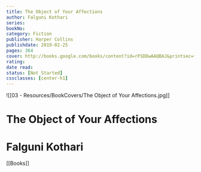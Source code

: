 ```yaml
---
title: The Object of Your Affections 
author: Falguni Kothari 
series: 
bookNo: 
category: Fiction 
publisher: Harper Collins 
publishdate: 2019-02-25 
pages: 364 
cover: http://books.google.com/books/content?id=rFSDDwAAQBAJ&printsec=frontcover&img=1&zoom=1&edge=curl&source=gbs_api 
rating: 
date read: 
status: [Not Started]
cssclasses: [center-h1]
---
```

![[03 - Resources/BookCovers/The Object of Your Affections.jpg]]
# The Object of Your Affections
# Falguni Kothari







[[Books]]